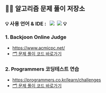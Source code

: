 
## 👩‍💻 알고리즘 문제 풀이 저장소

### 💡 사용 언어 & IDE : &nbsp; ![](https://img.shields.io/badge/Java-ED8B00?style=for-the-badge&logo=java&logoColor=white) &nbsp;![](https://img.shields.io/badge/IntelliJ-000000?style=for-the-badge&logo=intellij-idea&logoColor=white) 💡

### 1. Backjoon Online Judge
- https://www.acmicpc.net/
- [🗂 문제 풀이 코드 바로가기](/src/boj)

### 2. Programmers 코딩테스트 연습
- https://programmers.co.kr/learn/challenges
- [🗂 문제 풀이 코드 바로가기](/src/programmers)